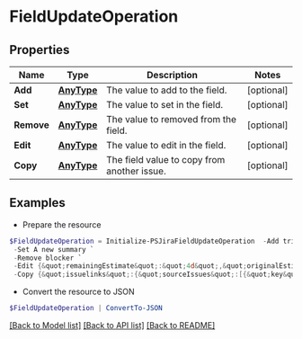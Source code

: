 # FieldUpdateOperation
## Properties

Name | Type | Description | Notes
------------ | ------------- | ------------- | -------------
**Add** | [**AnyType**](.md) | The value to add to the field. | [optional] 
**Set** | [**AnyType**](.md) | The value to set in the field. | [optional] 
**Remove** | [**AnyType**](.md) | The value to removed from the field. | [optional] 
**Edit** | [**AnyType**](.md) | The value to edit in the field. | [optional] 
**Copy** | [**AnyType**](.md) | The field value to copy from another issue. | [optional] 

## Examples

- Prepare the resource
```powershell
$FieldUpdateOperation = Initialize-PSJiraFieldUpdateOperation  -Add triaged `
 -Set A new summary `
 -Remove blocker `
 -Edit {&quot;remainingEstimate&quot;:&quot;4d&quot;,&quot;originalEstimate&quot;:&quot;1w 1d&quot;} `
 -Copy {&quot;issuelinks&quot;:{&quot;sourceIssues&quot;:[{&quot;key&quot;:&quot;FP-5&quot;}]}}
```

- Convert the resource to JSON
```powershell
$FieldUpdateOperation | ConvertTo-JSON
```

[[Back to Model list]](../README.md#documentation-for-models) [[Back to API list]](../README.md#documentation-for-api-endpoints) [[Back to README]](../README.md)

